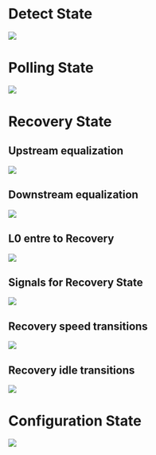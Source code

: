 # Detect State
![](state_machines/detect.jpeg)
# Polling State
![](state_machines/polling.jpeg)
# Recovery State
## Upstream equalization
![](state_machines/Upstream_equalization.jpeg)
## Downstream equalization
![](state_machines/Downstrem_equalization.jpeg)

## L0 entre to Recovery
![](state_machines/rec_lock.jpeg)

## Signals for Recovery State
![](state_machines/rec_signal.jpeg)

## Recovery speed transitions
![](state_machines/rec_speed.jpeg)


## Recovery idle transitions
![](state_machines/rec_idle.jpeg)


# Configuration State 
![](state_machines/configuration.jpeg)

